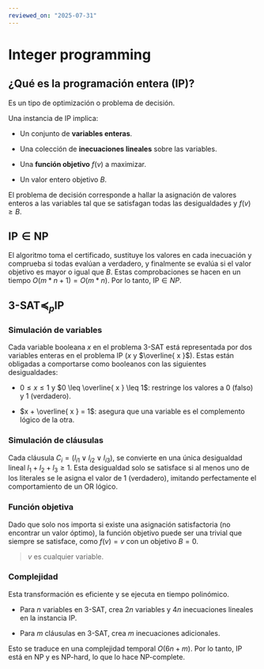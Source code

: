 ```yaml
---
reviewed_on: "2025-07-31"
---
```


# Integer programming

## ¿Qué es la programación entera (IP)?

Es un tipo de optimización o problema de decisión.

Una instancia de IP implica:

- Un conjunto de **variables enteras**.

- Una colección de **inecuaciones lineales** sobre las variables.

- Una **función objetivo** $f(v)$ a maximizar.

- Un valor entero objetivo $B$.

El problema de decisión corresponde a hallar la asignación de valores enteros a las variables tal que se satisfagan todas las desigualdades y $f(v) \geq B$.

## $\text{IP} \in \mathrm{NP}$

El algoritmo toma el certificado, sustituye los valores en cada inecuación y comprueba si todas evalúan a verdadero, y finalmente se evalúa si el valor objetivo es mayor o igual que $B$. Estas comprobaciones se hacen en un tiempo $O(m * n + 1) = O(m * n)$. Por lo tanto, $\text{IP} \in NP$.

## $\text{3-SAT} \preceq_p \text{IP}$

### Simulación de variables

Cada variable booleana $x$ en el problema $\text{3-SAT}$ está representada por dos variables enteras en el problema IP ($x$ y $\overline{ x }$). Estas están obligadas a comportarse como booleanos con las siguientes desigualdades:

- $0 \leq x \leq 1$ y $0 \leq \overline{ x } \leq 1$: restringe los valores a $0$ (falso) y $1$ (verdadero).

- $x + \overline{ x } = 1$: asegura que una variable es el complemento lógico de la otra.

### Simulación de cláusulas

Cada cláusula $C_i = (l_{ i1 } \lor l_{ i2 } \lor l_{ i3 })$, se convierte en una única desigualdad lineal $l_1 + l_2 + l_3 \geq 1$. Esta desigualdad solo se satisface si al menos uno de los literales se le asigna el valor de $1$ (verdadero), imitando perfectamente el comportamiento de un OR lógico.

### Función objetiva

Dado que solo nos importa si existe una asignación satisfactoria (no encontrar un valor óptimo), la función objetivo puede ser una trivial que siempre se satisface, como $f(v) = v$ con un objetivo $B = 0$.

> $v$ es cualquier variable.

### Complejidad

Esta transformación es eficiente y se ejecuta en tiempo polinómico.

- Para $n$ variables en $\text{3-SAT}$, crea $2 n$ variables y $4 n$ inecuaciones lineales en la instancia $\text{IP}$.

- Para $m$ cláusulas en $\text{3-SAT}$, crea $m$ inecuaciones adicionales.

Esto se traduce en una complejidad temporal $O(6 n + m)$. Por lo tanto, $\text{IP}$ está en $\mathrm{NP}$ y es $\mathrm{NP}\text{-hard}$, lo que lo hace $\mathrm{NP}\text{-complete}$.
